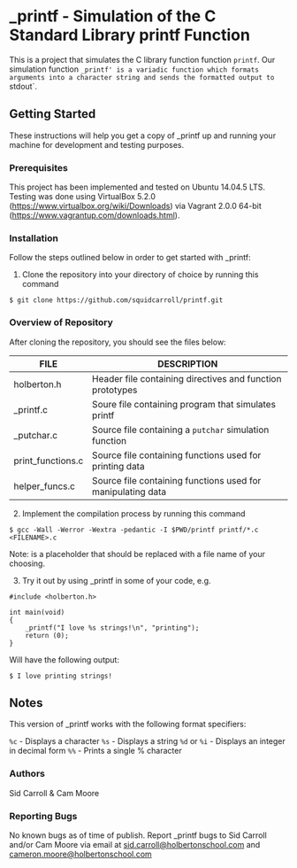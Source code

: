 # _printf - Simulation of the C Standard Library printf Function

This is a project that simulates the C library function function `printf`. Our simulation function `_printf' is a variadic function which formats arguments into a character string and sends the formatted output to `stdout`.

## Getting Started

These instructions will help you get a copy of _printf up and running your machine for development and testing purposes.

### Prerequisites

This project has been implemented and tested on Ubuntu 14.04.5 LTS. Testing was done using VirtualBox 5.2.0 (https://www.virtualbox.org/wiki/Downloads) via Vagrant 2.0.0 64-bit (https://www.vagrantup.com/downloads.html).

### Installation

Follow the steps outlined below in order to get started with _printf:

1. Clone the repository into your directory of choice by running this command
```
$ git clone https://github.com/squidcarroll/printf.git
```

### Overview of Repository

After cloning the repository, you should see the files below:

|    **FILE**    |    **DESCRIPTION**                                            |
|----------------|---------------------------------------------------------------|
|  holberton.h   |  Header file containing directives and function prototypes     |
|  _printf.c     |  Soure file containing program that simulates printf     |
|  _putchar.c    |  Source file containing a `putchar` simulation function     |
|  print_functions.c    |  Source file containing functions used for printing data    |
|  helper_funcs.c    |  Source file containing functions used for manipulating data     |

2. Implement the compilation process by running this command
```
$ gcc -Wall -Werror -Wextra -pedantic -I $PWD/printf printf/*.c <FILENAME>.c
```

Note: <FILENAME> is a placeholder that should be replaced with a file name of your choosing.

3. Try it out by using _printf in some of your code, e.g.
```
#include <holberton.h>

int main(void)
{
	_printf("I love %s strings!\n", "printing");
	return (0);
}
```
Will have the following output:
```
$ I love printing strings!
```
## Notes
This version of _printf works with the following format specifiers:

`%c` - Displays a character
`%s` - Displays a string
`%d` or `%i` - Displays an integer in decimal form
`%%` - Prints a single % character

### Authors
Sid Carroll & Cam Moore

### Reporting Bugs
No known bugs as of time of publish. Report _printf bugs to Sid Carroll and/or Cam Moore via email at sid.carroll@holbertonschool.com and cameron.moore@holbertonschool.com
